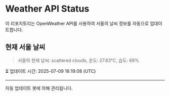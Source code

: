 
# Weather API Status

이 리포지토리는 OpenWeather API를 사용하여 서울의 날씨 정보를 자동으로 업데이트합니다.

## 현재 서울 날씨
> 서울의 현재 날씨: scattered clouds, 온도: 27.83°C, 습도: 69%

⏳ 업데이트 시간: 2025-07-09 16:19:08 (UTC)

---
자동 업데이트 봇에 의해 관리됩니다.
